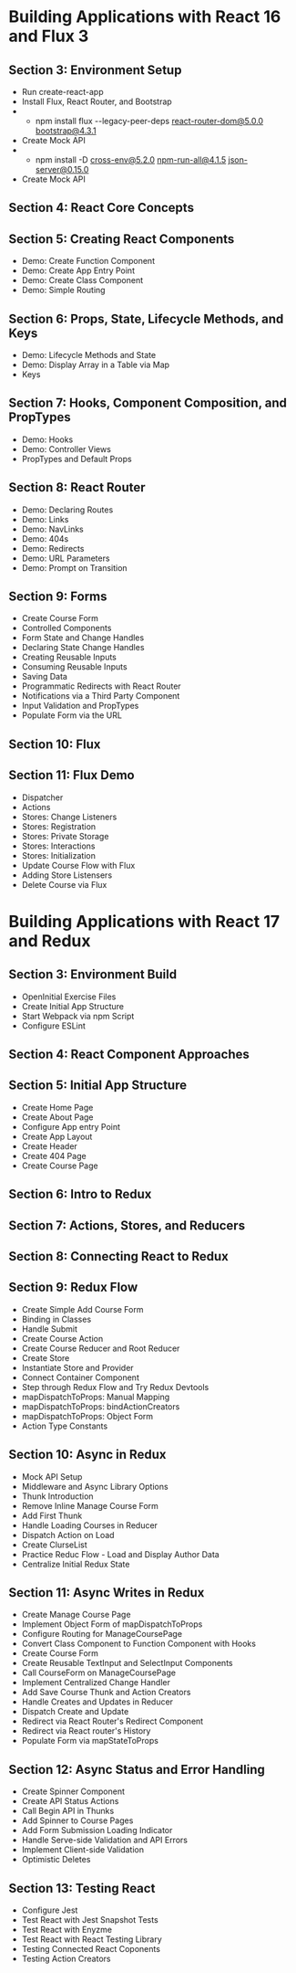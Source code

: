 # Building Applications with React 16 and Flux 3
## Section 3: Environment Setup
* Run create-react-app
* Install Flux, React Router, and Bootstrap
* * npm install flux --legacy-peer-deps react-router-dom@5.0.0 bootstrap@4.3.1
* Create Mock API
* * npm install -D cross-env@5.2.0 npm-run-all@4.1.5 json-server@0.15.0
* Create Mock API
## Section 4: React Core Concepts
## Section 5: Creating React Components
* Demo: Create Function Component
* Demo: Create App Entry Point
* Demo: Create Class Component
* Demo: Simple Routing
## Section 6: Props, State, Lifecycle Methods, and Keys
* Demo: Lifecycle Methods and State
* Demo: Display Array in a Table via Map
* Keys
## Section 7: Hooks, Component Composition, and PropTypes
* Demo: Hooks
* Demo: Controller Views
* PropTypes and Default Props
## Section 8: React Router
* Demo: Declaring Routes
* Demo: Links
* Demo: NavLinks
* Demo: 404s
* Demo: Redirects
* Demo: URL Parameters
* Demo: Prompt on Transition
## Section 9: Forms
* Create Course Form
* Controlled Components
* Form State and Change Handles
* Declaring State Change Handles
* Creating Reusable Inputs
* Consuming Reusable Inputs
* Saving Data
* Programmatic Redirects with React Router
* Notifications via a Third Party Component
* Input Validation and PropTypes
* Populate Form via the URL
## Section 10: Flux
## Section 11: Flux Demo
* Dispatcher
* Actions
* Stores: Change Listeners
* Stores: Registration
* Stores: Private Storage
* Stores: Interactions
* Stores: Initialization
* Update Course Flow with Flux
* Adding Store Listensers
* Delete Course via Flux


# Building Applications with React 17 and Redux

## Section 3: Environment Build
* OpenInitial Exercise Files
* Create Initial App Structure
* Start Webpack via npm Script
* Configure ESLint
## Section 4: React Component Approaches
## Section 5: Initial App Structure
* Create Home Page
* Create About Page
* Configure App entry Point
* Create App Layout
* Create Header
* Create 404 Page
* Create Course Page
## Section 6: Intro to Redux
## Section 7: Actions, Stores, and Reducers
## Section 8: Connecting React to Redux
## Section 9: Redux Flow
* Create Simple Add Course Form
* Binding in Classes
* Handle Submit
* Create Course Action
* Create Course Reducer and Root Reducer
* Create Store
* Instantiate Store and Provider
* Connect Container Component
* Step through Redux Flow and Try Redux Devtools
* mapDispatchToProps: Manual Mapping
* mapDispatchToProps: bindActionCreators
* mapDispatchToProps: Object Form
* Action Type Constants
## Section 10: Async in Redux
* Mock API Setup
* Middleware and Async Library Options
* Thunk Introduction
* Remove Inline Manage Course Form
* Add First Thunk
* Handle Loading Courses in Reducer
* Dispatch Action on Load
* Create ClurseList
* Practice Reduc Flow - Load and Display Author Data
* Centralize Initial Redux State
## Section 11: Async Writes in Redux
* Create Manage Course Page
* Implement Object Form of mapDispatchToProps
* Configure Routing for ManageCoursePage
* Convert Class Component to Function Component with Hooks
* Create Course Form
* Create Reusable TextInput and SelectInput Components
* Call CourseForm on ManageCoursePage
* Implement Centralized Change Handler
* Add Save Course Thunk and Action Creators
* Handle Creates and Updates in Reducer
* Dispatch Create and Update
* Redirect via React Router's Redirect Component
* Redirect via React router's History
* Populate Form via mapStateToProps
## Section 12: Async Status and Error Handling
* Create Spinner Component
* Create API Status Actions
* Call Begin API in Thunks
* Add Spinner to Course Pages
* Add Form Submission Loading Indicator
* Handle Serve-side Validation and API Errors
* Implement Client-side Validation
* Optimistic Deletes
## Section 13: Testing React
* Configure Jest
* Test React with Jest Snapshot Tests
* Test React with Enyzme
* Test React with React Testing Library
* Testing Connected React Coponents
* Testing Action Creators